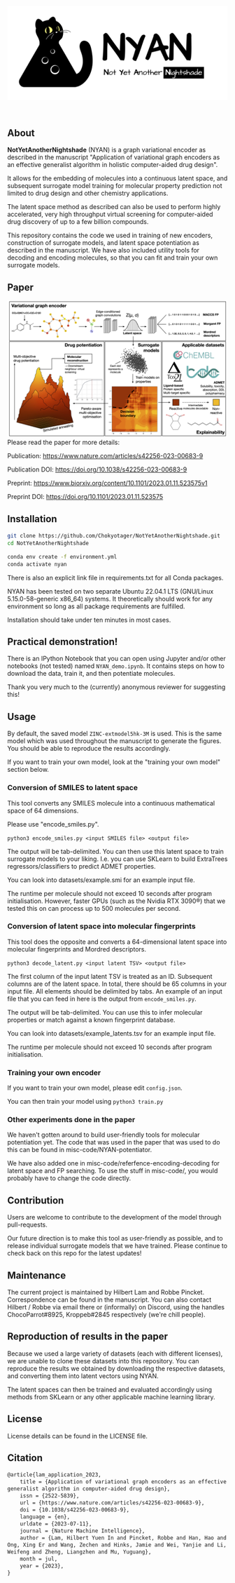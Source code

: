 <div align="center">
  <br />
  <p>
    <a href="https://github.com/Chokyotager/NotYetAnotherNightshade"><img src="/art/NYAN.png" alt="banner" /></a>
  </p>
  <br />
  <p>
  </p>
</div>

## About
**NotYetAnotherNightshade** (NYAN) is a graph variational encoder as described in the manuscript "Application of variational graph encoders as an effective generalist algorithm in holistic computer-aided drug design".

It allows for the embedding of molecules into a continuous latent space, and subsequent surrogate model training for molecular property prediction not limited to drug design and other chemistry applications.

The latent space method as described can also be used to perform highly accelerated, very high throughput virtual screening for computer-aided drug discovery of up to a few billion compounds.

This repository contains the code we used in training of new encoders, construction of surrogate models, and latent space potentiation as described in the manuscript. We have also included utility tools for decoding and encoding molecules, so that you can fit and train your own surrogate models.

## Paper

![Figure abstract](https://github.com/Chokyotager/NotYetAnotherNightshade/blob/main/art/abstract.png?raw=true)
Please read the paper for more details:

Publication: https://www.nature.com/articles/s42256-023-00683-9

Publication DOI: https://doi.org/10.1038/s42256-023-00683-9

Preprint: https://www.biorxiv.org/content/10.1101/2023.01.11.523575v1

Preprint DOI: https://doi.org/10.1101/2023.01.11.523575

## Installation
```sh
git clone https://github.com/Chokyotager/NotYetAnotherNightshade.git
cd NotYetAnotherNightshade
```

```sh
conda env create -f environment.yml
conda activate nyan
```

There is also an explicit link file in requirements.txt for all Conda packages.

NYAN has been tested on two separate Ubuntu 22.04.1 LTS (GNU/Linux 5.15.0-58-generic x86_64) systems. It theoretically should work for any environment so long as all package requirements are fulfilled.

Installation should take under ten minutes in most cases.

## Practical demonstration!
There is an IPython Notebook that you can open using Jupyter and/or other notebooks (not tested) named `NYAN_demo.ipynb`. It contains steps on how to download the data, train it, and then potentiate molecules.

Thank you very much to the (currently) anonymous reviewer for suggesting this!

## Usage

By default, the saved model `ZINC-extmodel5hk-3M` is used. This is the same model which was used throughout the manuscript to generate the figures. You should be able to reproduce the results accordingly.

If you want to train your own model, look at the "training your own model" section below.

### Conversion of SMILES to latent space
This tool converts any SMILES molecule into a continuous mathematical space of 64 dimensions.

Please use "encode_smiles.py".

`python3 encode_smiles.py <input SMILES file> <output file>`

The output will be tab-delimited. You can then use this latent space to train surrogate models to your liking. I.e. you can use SKLearn to build ExtraTrees regressors/classifiers to predict ADMET properties.

You can look into datasets/example.smi for an example input file.

The runtime per molecule should not exceed 10 seconds after program initialisation. However, faster GPUs (such as the Nvidia RTX 3090®) that we tested this on can process up to 500 molecules per second.

### Conversion of latent space into molecular fingerprints
This tool does the opposite and converts a 64-dimensional latent space into molecular fingerprints and Mordred descriptors.

`python3 decode_latent.py <input latent TSV> <output file>`

The first column of the input latent TSV is treated as an ID. Subsequent columns are of the latent space. In total, there should be 65 columns in your input file. All elements should be delimited by tabs. An example of an input file that you can feed in here is the output from `encode_smiles.py`.

The output will be tab-delimited. You can use this to infer molecular properties or match against a known fingerprint database.

You can look into datasets/example_latents.tsv for an example input file.

The runtime per molecule should not exceed 10 seconds after program initialisation.

### Training your own encoder
If you want to train your own model, please edit `config.json`.

You can then train your model using `python3 train.py`

### Other experiments done in the paper
We haven't gotten around to build user-friendly tools for molecular potentiation yet. The code that was used in the paper that was used to do this can be found in misc-code/NYAN-potentiator.

We have also added one in misc-code/referfence-encoding-decoding for latent space and FP searching. To use the stuff in misc-code/, you would probably have to change the code directly.

## Contribution
Users are welcome to contribute to the development of the model through pull-requests.

Our future direction is to make this tool as user-friendly as possible, and to release individual surrogate models that we have trained. Please continue to check back on this repo for the latest updates!

## Maintenance
The current project is maintained by Hilbert Lam and Robbe Pincket. Correspondence can be found in the manuscript. You can also contact Hilbert / Robbe via email there or (informally) on Discord, using the handles ChocoParrot#8925, Kroppeb#2845 respectively (we're chill people).

## Reproduction of results in the paper
Because we used a large variety of datasets (each with different licenses), we are unable to clone these datasets into this repository. You can reproduce the results we obtained by downloading the respective datasets, and converting them into latent vectors using NYAN.

The latent spaces can then be trained and evaluated accordingly using methods from SKLearn or any other applicable machine learning library.

## License
License details can be found in the LICENSE file.

## Citation
```
@article{lam_application_2023,
	title = {Application of variational graph encoders as an effective generalist algorithm in computer-aided drug design},
	issn = {2522-5839},
	url = {https://www.nature.com/articles/s42256-023-00683-9},
	doi = {10.1038/s42256-023-00683-9},
	language = {en},
	urldate = {2023-07-11},
	journal = {Nature Machine Intelligence},
	author = {Lam, Hilbert Yuen In and Pincket, Robbe and Han, Hao and Ong, Xing Er and Wang, Zechen and Hinks, Jamie and Wei, Yanjie and Li, Weifeng and Zheng, Liangzhen and Mu, Yuguang},
	month = jul,
	year = {2023},
}
```
